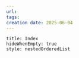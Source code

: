 ```yaml
---
url:
tags: 
creation date: 2025-06-04
---
```


```table-of-contents
title: Index
hideWhenEmpty: true
style: nestedOrderedList
```


